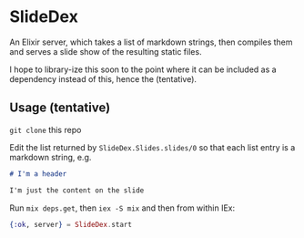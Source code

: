 SlideDex
========

An Elixir server, which takes a list of markdown strings, then compiles them and serves a slide show of the resulting static files.

I hope to library-ize this soon to the point where it can be included as a dependency instead of this, hence the (tentative).

## Usage (tentative)

`git clone` this repo

Edit the list returned by `SlideDex.Slides.slides/0` so that each list entry is a markdown string, e.g.

```markdown
# I'm a header

I'm just the content on the slide
```

Run `mix deps.get`, then `iex -S mix` and then from within IEx:

```elixir
{:ok, server} = SlideDex.start
```

